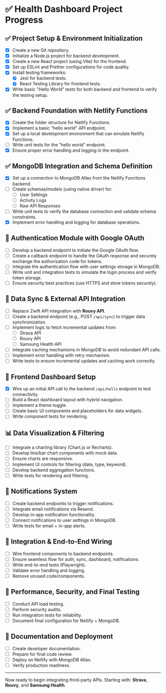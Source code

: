 # ✅ Health Dashboard Project Progress

## ✅ Project Setup & Environment Initialization

- [x] Create a new Git repository.
- [x] Initialize a Node.js project for backend development.
- [x] Create a new React project (using Vite) for the frontend.
- [x] Set up ESLint and Prettier configurations for code quality.
- [x] Install testing frameworks:
  - [x] Jest for backend tests.
  - [x] React Testing Library for frontend tests.
- [x] Write basic "Hello World" tests for both backend and frontend to verify the testing setup.

## ✅ Backend Foundation with Netlify Functions

- [x] Create the folder structure for Netlify Functions.
- [x] Implement a basic "hello world" API endpoint.
- [x] Set up a local development environment that can emulate Netlify Functions.
- [ ] Write unit tests for the "hello world" endpoint.
- [x] Ensure proper error handling and logging in the endpoint.

## ✅ MongoDB Integration and Schema Definition

- [x] Set up a connection to MongoDB Atlas from the Netlify Functions backend.
- [ ] Create schemas/models (using native driver) for:
  - [ ] User Settings
  - [ ] Activity Logs
  - [ ] Raw API Responses
- [ ] Write unit tests to verify the database connection and validate schema constraints.
- [x] Implement error handling and logging for database operations.

## 🔐 Authentication Module with Google OAuth

- [ ] Develop a backend endpoint to initiate the Google OAuth flow.
- [ ] Create a callback endpoint to handle the OAuth response and securely exchange the authorization code for tokens.
- [ ] Integrate the authentication flow with user settings storage in MongoDB.
- [ ] Write unit and integration tests to simulate the login process and verify token storage.
- [ ] Ensure security best practices (use HTTPS and store tokens securely).

## 🔄 Data Sync & External API Integration

- [ ] Replace Zwift API integration with **Rouvy API**.
- [ ] Create a backend endpoint (e.g., POST `/api/sync`) to trigger data synchronization.
- [ ] Implement logic to fetch incremental updates from:
  - [ ] Strava API
  - [ ] Rouvy API
  - [ ] Samsung Health API
- [ ] Integrate caching mechanisms in MongoDB to avoid redundant API calls.
- [ ] Implement error handling with retry mechanism.
- [ ] Write tests to ensure incremental updates and caching work correctly.

## 🧱 Frontend Dashboard Setup

- [x] Wire up an initial API call to the backend `/api/hello` endpoint to test connectivity.
- [ ] Build a React dashboard layout with hybrid navigation.
- [ ] Implement a theme toggle.
- [ ] Create basic UI components and placeholders for data widgets.
- [ ] Write component tests for rendering.

## 📊 Data Visualization & Filtering

- [ ] Integrate a charting library (Chart.js or Recharts).
- [ ] Develop line/bar chart components with mock data.
- [ ] Ensure charts are responsive.
- [ ] Implement UI controls for filtering (date, type, keyword).
- [ ] Develop backend aggregation functions.
- [ ] Write tests for rendering and filtering.

## 🔔 Notifications System

- [ ] Create backend endpoints to trigger notifications.
- [ ] Integrate email notifications via Resend.
- [ ] Develop in-app notification functionality.
- [ ] Connect notifications to user settings in MongoDB.
- [ ] Write tests for email + in-app alerts.

## 🔁 Integration & End-to-End Wiring

- [ ] Wire frontend components to backend endpoints.
- [ ] Ensure seamless flow for auth, sync, dashboard, notifications.
- [ ] Write end-to-end tests (Playwright).
- [ ] Validate error handling and logging.
- [ ] Remove unused code/components.

## 🚀 Performance, Security, and Final Testing

- [ ] Conduct API load testing.
- [ ] Perform security audits.
- [ ] Run integration tests for reliability.
- [ ] Document final configuration for Netlify + MongoDB.

## 📝 Documentation and Deployment

- [ ] Create developer documentation.
- [ ] Prepare for final code review.
- [ ] Deploy on Netlify with MongoDB Atlas.
- [ ] Verify production readiness.

---

Now ready to begin integrating third-party APIs. Starting with: **Strava**, **Rouvy**, and **Samsung Health**.

